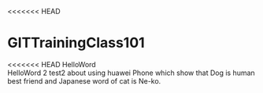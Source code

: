 <<<<<<< HEAD
# GITTrainingClass101
<<<<<<< HEAD
HelloWord  
HelloWord 2
test2 about using huawei Phone which show that Dog is human best friend and Japanese word of cat is Ne-ko.
